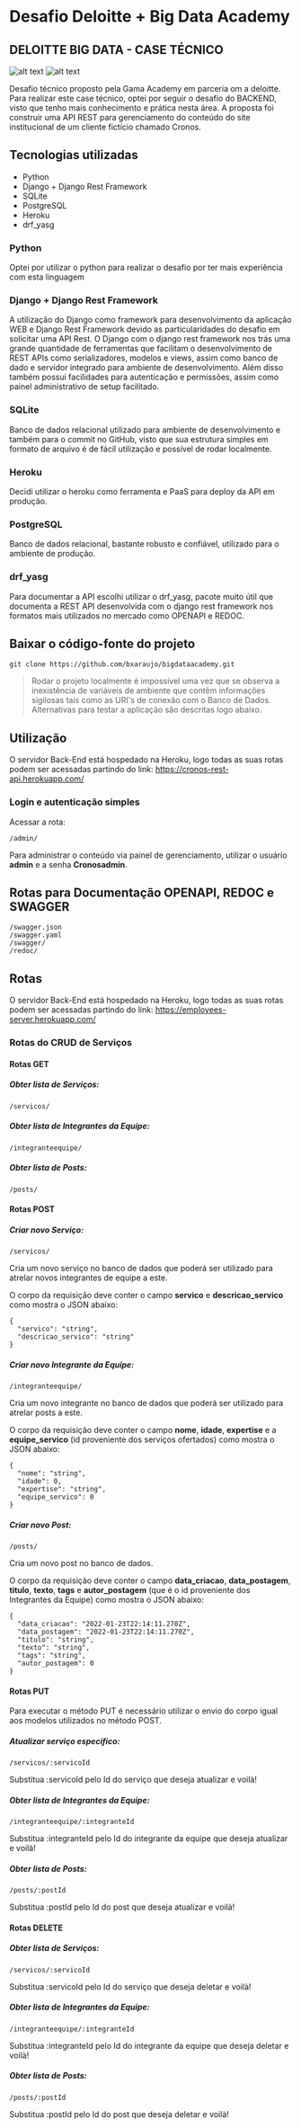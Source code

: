 # Desafio Deloitte + Big Data Academy 
## DELOITTE BIG DATA - CASE TÉCNICO
![alt text](https://github.com/bxaraujo/bigdataacademy/blob/8a374ddc570ad408dcf0a3ce3a1be33fdd7b09be/miscellaneous/bigdataacademy.png "Big Data Academy 1")
![alt text](https://github.com/bxaraujo/bigdataacademy/blob/8a374ddc570ad408dcf0a3ce3a1be33fdd7b09be/miscellaneous/logo-Deloitte.svg "Big Data Academy 1")



Desafio técnico proposto pela Gama Academy em parceria om a deloitte. 
Para realizar este case técnico, optei por seguir o desafio do BACKEND, visto que tenho mais conhecimento e prática nesta área.
A proposta foi construir uma API REST para gerenciamento do conteúdo do site institucional de um cliente fictício chamado Cronos.


## Tecnologias utilizadas

* Python
* Django + Django Rest Framework
* SQLite
* PostgreSQL
* Heroku
* drf_yasg

### Python
Optei por utilizar o python para realizar o desafio por ter mais experiência com esta linguagem

### Django + Django Rest Framework
A utilização do Django como framework para desenvolvimento da aplicação WEB e Django Rest Framework devido as particularidades do desafio em solicitar uma API Rest.
O Django com o django rest framework nos trás uma grande quantidade de ferramentas que facilitam o desenvolvimento de REST APIs como serializadores, modelos e views, assim como banco de dado e servidor integrado para ambiente de desenvolvimento. 
Além disso também possui facilidades para autenticação e permissões, assim como painel administrativo de setup facilitado.

### SQLite
Banco de dados relacional utilizado para ambiente de desenvolvimento e também para o commit no GitHub, visto que sua estrutura simples em formato de arquivo é de fácil utilização e possível de rodar localmente.

### Heroku
Decidi utilizar o heroku como ferramenta e PaaS para deploy da API em produção.

### PostgreSQL
Banco de dados relacional, bastante robusto e confiável, utilizado para o ambiente de produção.

### drf_yasg
Para documentar a API escolhi utilizar o drf_yasg, pacote muito útil que documenta a REST API desenvolvida com o django rest framework nos formatos mais utilizados no mercado como OPENAPI e REDOC.


## Baixar o código-fonte do projeto
```
git clone https://github.com/bxaraujo/bigdataacademy.git
```
>Rodar o projeto localmente é impossível uma vez que se observa a inexistência de variáveis de ambiente que contêm informações sigilosas tais como as URI's de conexão com o Banco de Dados. Alternativas para testar a aplicação são descritas logo abaixo.


## Utilização

O servidor Back-End está hospedado na Heroku, logo todas as suas rotas podem ser acessadas partindo do link:
https://cronos-rest-api.herokuapp.com/

### Login e autenticação simples

Acessar a rota:
```
/admin/
```
Para administrar o conteúdo via painel de gerenciamento, utilizar o usuário **admin** e a senha **Cronosadmin**.

## Rotas para Documentação OPENAPI, REDOC e SWAGGER
```
/swagger.json
/swagger.yaml
/swagger/
/redoc/
```
## Rotas

O servidor Back-End está hospedado na Heroku, logo todas as suas rotas podem ser acessadas partindo do link:
https://employees-server.herokuapp.com/


### Rotas do CRUD de Serviços
#### Rotas GET
##### Obter lista de Serviços:
```
/servicos/
```
##### Obter lista de Integrantes da Equipe:
```
/integranteequipe/
```
##### Obter lista de Posts:
```
/posts/
```

#### Rotas POST
##### Criar novo Serviço:
```
/servicos/
```
Cria um novo serviço no banco de dados que poderá ser utilizado para atrelar novos integrantes de equipe a este.

O corpo da requisição deve conter o campo **servico** e **descricao_servico** como mostra o JSON abaixo:
```
{
  "servico": "string",
  "descricao_servico": "string"
}
```
##### Criar novo Integrante da Equipe:
```
/integranteequipe/
```

Cria um novo integrante no banco de dados que poderá ser utilizado para atrelar posts a este.

O corpo da requisição deve conter o campo **nome**, **idade**, **expertise** e a **equipe_servico** (id proveniente dos serviços ofertados) como mostra o JSON abaixo:
```
{
  "nome": "string",
  "idade": 0,
  "expertise": "string",
  "equipe_servico": 0
}
```
##### Criar novo Post:
```
/posts/
```
Cria um novo post no banco de dados.

O corpo da requisição deve conter o campo **data_criacao**, **data_postagem**, **titulo**, **texto**, **tags** e **autor_postagem**  (que é o id proveniente dos Integrantes da Equipe) como mostra o JSON abaixo:
```
{
  "data_criacao": "2022-01-23T22:14:11.270Z",
  "data_postagem": "2022-01-23T22:14:11.270Z",
  "titulo": "string",
  "texto": "string",
  "tags": "string",
  "autor_postagem": 0
}
```

#### Rotas PUT
Para executar o método PUT é necessário utilizar o envio do corpo igual aos modelos utilizados no método POST.

##### Atualizar serviço específico:
```
/servicos/:servicoId
```
Substitua :servicoId pelo Id do serviço que deseja atualizar e voilà!

##### Obter lista de Integrantes da Equipe:
```
/integranteequipe/:integranteId
```
Substitua :integranteId pelo Id do integrante da equipe que deseja atualizar e voilà!

##### Obter lista de Posts:
```
/posts/:postId
```
Substitua :postId pelo Id do post que deseja atualizar e voilà!

#### Rotas DELETE
##### Obter lista de Serviços:
```
/servicos/:servicoId
```
Substitua :servicoId pelo Id do serviço que deseja deletar e voilà!

##### Obter lista de Integrantes da Equipe:
```
/integranteequipe/:integranteId
```
Substitua :integranteId pelo Id do integrante da equipe que deseja deletar e voilà!
##### Obter lista de Posts:
```
/posts/:postId
```
Substitua :postId pelo Id do post que deseja deletar e voilà!



